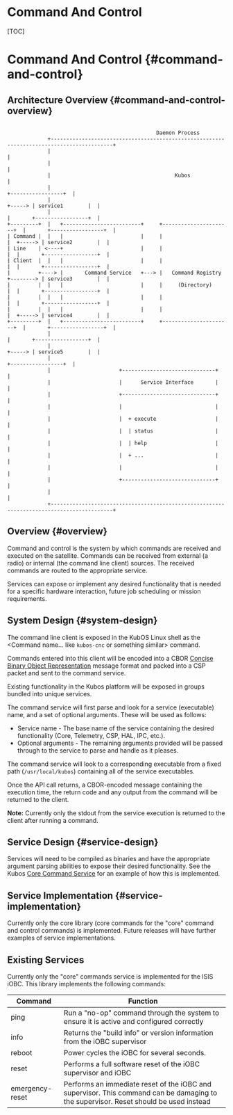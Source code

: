 # Command And Control
[TOC]
# Command And Control {#command-and-control}

## Architecture Overview {#command-and-control-overview}

```

                                                Daemon Process
             +------------------------------------------------------------------------------------------+
             |                                                                                          |
             |                                                                                          |
             |                                        Kubos                                             |
             |                                                                     +-----------------+  |
             |                                                             +-----> | service1        |  |
             |                                                             |       +-----------------+  |
+---------+  |   +-------------------------+     +----------------------+  |       +-----------------+  |
| Command |  |   |                         |     |                      |  +-----> | service2        |  |
| Line    | <----+                         |     |                      |  |       +-----------------+  |
| Client  |  |   |                         |     |                      |  |       +-----------------+  |
|         +----> |       Command Service   +---> |   Command Registry   +--------> | service3        |  |
|         |  |   |                         |     |     (Directory)      |  |       +-----------------+  |
|         |  |   |                         |     |                      |  |       +-----------------+  |
|         |  |   |                         |     |                      |  +-----> | service4        |  |
+---------+  |   +-------------------------+     +----------------------+  |       +-----------------+  |
             |                                                             |       +-----------------+  |
             |                                                             +-----> | service5        |  |
             |                                                                     +-----------------+  |
             |                      +------------------------------+                                    |
             |                      |      Service Interface       |                                    |
             |                      +------------------------------+                                    |
             |                      |                              |                                    |
             |                      |  + execute                   |                                    |
             |                      |  | status                    |                                    |
             |                      |  | help                      |                                    |
             |                      |  + ...                       |                                    |
             |                      |                              |                                    |
             |                      +------------------------------+                                    |
             |                                                                                          |
             +------------------------------------------------------------------------------------------+
```
## Overview {#overview}

Command and control is the system by which commands are received and executed on the satellite. Commands can be received from external (a radio) or internal (the command line client) sources. The received commands are routed to the appropriate service.

Services can expose or implement any desired functionality that is needed for a specific hardware interaction, future job scheduling or mission requirements. 

## System Design {#system-design}

The command line client is exposed in the KubOS Linux shell as the <Command name... like `kubos-cnc` or something similar> command.

Commands entered into this client will be encoded into a CBOR [Concise Binary Object Representation](http://cbor.io/) message format and packed into a CSP packet and sent to the command service.

Existing functionality in the Kubos platform will be exposed in groups bundled into unique services.

The command service will first parse and look for a service (executable) name, and a set of optional arguments. These will be used as follows:

* Service name - The base name of the service containing the desired functionality (Core, Telemetry, CSP, HAL, IPC, etc.).
* Optional arguments - The remaining arguments provided will be passed through to the service to parse and handle as it pleases.

The command service will look to a corresponding executable from a fixed path (`/usr/local/kubos`) containing all of the service executables.

Once the API call returns, a CBOR-encoded message containing the execution time, the return code and any output from the command will be returned to the client.

**Note:** Currently only the stdout from the service execution is returned to the client after running a command.

## Service Design {#service-design}

Services will need to be compiled as binaries and have the appropriate argument parsing abilities to expose their desired functionality. See the Kubos [Core Command Service](https://github.com/kubostech/kubos/tree/master/commands) for an example of how this is implemented.

## Service Implementation {#service-implementation}

Currently only the core library (core commands for the "core" command and control commands) is implemented. Future releases will have further examples of service implementations.

## Existing Services

Currently only the "core" commands service is implemented for the ISIS iOBC. This library implements the following commands:

| Command   | Function |
| -------   | -------- |
| ping      | Run a "no-op" command through the system to ensure it is active and configured correctly |
| info      | Returns the "build info" or version information from the iOBC supervisor |
| reboot    | Power cycles the iOBC for several seconds. |
| reset     | Performs a full software reset of the iOBC supervisor and iOBC |
| emergency-reset | Performs an immediate reset of the iOBC and supervisor. This command can be damaging to the supervisor. Reset should be used instead |